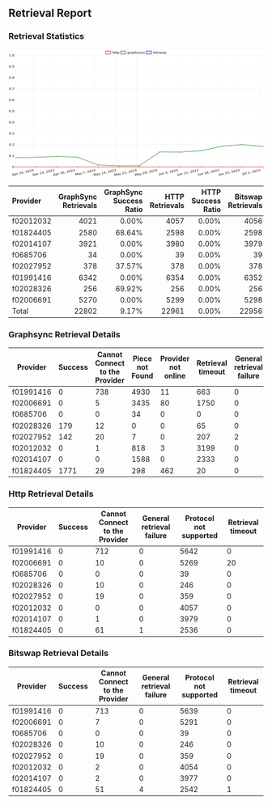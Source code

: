 ## Retrieval Report
### Retrieval Statistics
<img src="https://raw.githubusercontent.com/data-preservation-programs/filplus-checker-assets/main/filecoin-project/filecoin-plus-large-datasets/issues/1711/1688651265466.png"/>

| Provider  | GraphSync Retrievals | GraphSync Success Ratio | HTTP Retrievals | HTTP Success Ratio | Bitswap Retrievals | Bitswap Success Ratio |
| :-------- | -------------------: | ----------------------: | --------------: | -----------------: | -----------------: | --------------------: |
| f02012032 |                 4021 |                   0.00% |            4057 |              0.00% |               4056 |                 0.00% |
| f01824405 |                 2580 |                  68.64% |            2598 |              0.00% |               2598 |                 0.00% |
| f02014107 |                 3921 |                   0.00% |            3980 |              0.00% |               3979 |                 0.00% |
| f0685706  |                   34 |                   0.00% |              39 |              0.00% |                 39 |                 0.00% |
| f02027952 |                  378 |                  37.57% |             378 |              0.00% |                378 |                 0.00% |
| f01991416 |                 6342 |                   0.00% |            6354 |              0.00% |               6352 |                 0.00% |
| f02028326 |                  256 |                  69.92% |             256 |              0.00% |                256 |                 0.00% |
| f02006691 |                 5270 |                   0.00% |            5299 |              0.00% |               5298 |                 0.00% |
| Total     |                22802 |                   9.17% |           22961 |              0.00% |              22956 |                 0.00% |

### Graphsync Retrieval Details
| Provider  | Success | Cannot Connect to the Provider | Piece not Found | Provider not online | Retrieval timeout | General retrieval failure |
| --------- | ------- | ------------------------------ | --------------- | ------------------- | ----------------- | ------------------------- |
| f01991416 | 0       | 738                            | 4930            | 11                  | 663               | 0                         |
| f02006691 | 0       | 5                              | 3435            | 80                  | 1750              | 0                         |
| f0685706  | 0       | 0                              | 34              | 0                   | 0                 | 0                         |
| f02028326 | 179     | 12                             | 0               | 0                   | 65                | 0                         |
| f02027952 | 142     | 20                             | 7               | 0                   | 207               | 2                         |
| f02012032 | 0       | 1                              | 818             | 3                   | 3199              | 0                         |
| f02014107 | 0       | 0                              | 1588            | 0                   | 2333              | 0                         |
| f01824405 | 1771    | 29                             | 298             | 462                 | 20                | 0                         |

### Http Retrieval Details
| Provider  | Success | Cannot Connect to the Provider | General retrieval failure | Protocol not supported | Retrieval timeout |
| --------- | ------- | ------------------------------ | ------------------------- | ---------------------- | ----------------- |
| f01991416 | 0       | 712                            | 0                         | 5642                   | 0                 |
| f02006691 | 0       | 10                             | 0                         | 5269                   | 20                |
| f0685706  | 0       | 0                              | 0                         | 39                     | 0                 |
| f02028326 | 0       | 10                             | 0                         | 246                    | 0                 |
| f02027952 | 0       | 19                             | 0                         | 359                    | 0                 |
| f02012032 | 0       | 0                              | 0                         | 4057                   | 0                 |
| f02014107 | 0       | 1                              | 0                         | 3979                   | 0                 |
| f01824405 | 0       | 61                             | 1                         | 2536                   | 0                 |

### Bitswap Retrieval Details
| Provider  | Success | Cannot Connect to the Provider | General retrieval failure | Protocol not supported | Retrieval timeout |
| --------- | ------- | ------------------------------ | ------------------------- | ---------------------- | ----------------- |
| f01991416 | 0       | 713                            | 0                         | 5639                   | 0                 |
| f02006691 | 0       | 7                              | 0                         | 5291                   | 0                 |
| f0685706  | 0       | 0                              | 0                         | 39                     | 0                 |
| f02028326 | 0       | 10                             | 0                         | 246                    | 0                 |
| f02027952 | 0       | 19                             | 0                         | 359                    | 0                 |
| f02012032 | 0       | 2                              | 0                         | 4054                   | 0                 |
| f02014107 | 0       | 2                              | 0                         | 3977                   | 0                 |
| f01824405 | 0       | 51                             | 4                         | 2542                   | 1                 |

